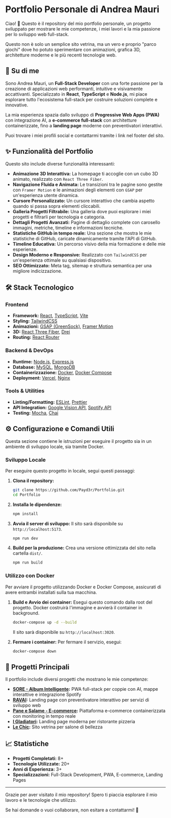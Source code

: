 # Portfolio Personale di Andrea Mauri

Ciao! 👋 Questo è il repository del mio portfolio personale, un progetto sviluppato per mostrare le mie competenze, i miei lavori e la mia passione per lo sviluppo web full-stack.

Questo non è solo un semplice sito vetrina, ma un vero e proprio "parco giochi" dove ho potuto sperimentare con animazioni, grafica 3D, architetture moderne e le più recenti tecnologie web.

## 🚀 Su di me

Sono Andrea Mauri, un **Full-Stack Developer** con una forte passione per la creazione di applicazioni web performanti, intuitive e visivamente accattivanti. Specializzato in **React**, **TypeScript** e **Node.js**, mi piace esplorare tutto l'ecosistema full-stack per costruire soluzioni complete e innovative.

La mia esperienza spazia dallo sviluppo di **Progressive Web Apps (PWA)** con integrazione AI, a **e-commerce full-stack** con architetture containerizzate, fino a **landing page** moderne con preventivatori interattivi.

Puoi trovare i miei profili social e contattarmi tramite i link nel footer del sito.

## ✨ Funzionalità del Portfolio

Questo sito include diverse funzionalità interessanti:

-   **Animazione 3D Interattiva:** La homepage ti accoglie con un cubo 3D animato, realizzato con `React Three Fiber`.
-   **Navigazione Fluida e Animata:** Le transizioni tra le pagine sono gestite con `Framer Motion` e le animazioni degli elementi con `GSAP` per un'esperienza utente dinamica.
-   **Cursore Personalizzato:** Un cursore interattivo che cambia aspetto quando si passa sopra elementi cliccabili.
-   **Galleria Progetti Filtrabile:** Una galleria dove puoi esplorare i miei progetti e filtrarli per tecnologia e categoria.
-   **Dettagli Progetti Avanzati:** Pagine di dettaglio complete con carosello immagini, metriche, timeline e informazioni tecniche.
-   **Statistiche GitHub in tempo reale:** Una sezione che mostra le mie statistiche di GitHub, caricate dinamicamente tramite l'API di GitHub.
-   **Timeline Educativa:** Un percorso visivo della mia formazione e delle mie esperienze.
-   **Design Moderno e Responsive:** Realizzato con `TailwindCSS` per un'esperienza ottimale su qualsiasi dispositivo.
-   **SEO Ottimizzato:** Meta tag, sitemap e struttura semantica per una migliore indicizzazione.

## 🛠️ Stack Tecnologico

### Frontend
-   **Framework:** [React](https://react.dev/), [TypeScript](https://www.typescriptlang.org/), [Vite](https://vitejs.dev/)
-   **Styling:** [TailwindCSS](https://tailwindcss.com/)
-   **Animazioni:** [GSAP (GreenSock)](https://gsap.com/), [Framer Motion](https://www.framer.com/motion/)
-   **3D:** [React Three Fiber](https://docs.pmnd.rs/react-three-fiber/getting-started/introduction), [Drei](https://github.com/pmndrs/drei)
-   **Routing:** [React Router](https://reactrouter.com/)

### Backend & DevOps
-   **Runtime:** [Node.js](https://nodejs.org/), [Express.js](https://expressjs.com/)
-   **Database:** [MySQL](https://www.mysql.com/), [MongoDB](https://www.mongodb.com/)
-   **Containerizzazione:** [Docker](https://www.docker.com/), [Docker Compose](https://docs.docker.com/compose/)
-   **Deployment:** [Vercel](https://vercel.com/), [Nginx](https://nginx.org/)

### Tools & Utilities
-   **Linting/Formatting:** [ESLint](https://eslint.org/), [Prettier](https://prettier.io/)
-   **API Integration:** [Google Vision API](https://cloud.google.com/vision), [Spotify API](https://developer.spotify.com/)
-   **Testing:** [Mocha](https://mochajs.org/), [Chai](https://www.chaijs.com/)

## ⚙️ Configurazione e Comandi Utili

Questa sezione contiene le istruzioni per eseguire il progetto sia in un ambiente di sviluppo locale, sia tramite Docker.

### Sviluppo Locale

Per eseguire questo progetto in locale, segui questi passaggi:

1.  **Clona il repository:**
    ```bash
    git clone https://github.com/Payd3r/Portfolio.git
    cd Portfolio
    ```

2.  **Installa le dipendenze:**
    ```bash
    npm install
    ```

3.  **Avvia il server di sviluppo:**
    Il sito sarà disponibile su `http://localhost:5173`.
    ```bash
    npm run dev
    ```

4.  **Build per la produzione:**
    Crea una versione ottimizzata del sito nella cartella `dist/`.
    ```bash
    npm run build
    ```

### Utilizzo con Docker

Per avviare il progetto utilizzando Docker e Docker Compose, assicurati di avere entrambi installati sulla tua macchina.

1.  **Build e Avvio dei container:**
    Esegui questo comando dalla root del progetto. Docker costruirà l'immagine e avvierà il container in background.
    ```bash
    docker-compose up -d --build
    ```
    Il sito sarà disponibile su `http://localhost:3020`.

2.  **Fermare i container:**
    Per fermare il servizio, esegui:
    ```bash
    docker-compose down
    ```

## 🎯 Progetti Principali

Il portfolio include diversi progetti che mostrano le mie competenze:

-   **[SORE - Album Intelligente](https://sore.andrea-mauri.duckdns.org/):** PWA full-stack per coppie con AI, mappe interattive e integrazione Spotify
-   **[RAVAI](https://www.ravai.it/):** Landing page con preventivatore interattivo per servizi di sviluppo web
-   **[Pane e Salame - E-commerce](https://panesalame.andrea-mauri.duckdns.org/):** Piattaforma e-commerce containerizzata con monitoring in tempo reale
-   **[I Gladiatori](https://www.igladiatori.it/):** Landing page moderna per ristorante pizzeria
-   **[Le Chic](https://lechic.andrea-mauri.duckdns.org/):** Sito vetrina per salone di bellezza

## 📈 Statistiche

-   **Progetti Completati:** 8+
-   **Tecnologie Utilizzate:** 20+
-   **Anni di Esperienza:** 3+
-   **Specializzazioni:** Full-Stack Development, PWA, E-commerce, Landing Pages

---

Grazie per aver visitato il mio repository! Spero ti piaccia esplorare il mio lavoro e le tecnologie che utilizzo. 

Se hai domande o vuoi collaborare, non esitare a contattarmi! 🚀
